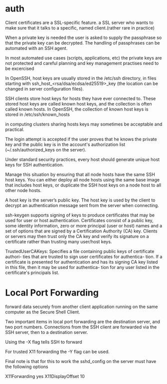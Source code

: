 # auth

Client certificates are a SSL-specific feature. a SSL server who wants to make sure that it talks to a specific, named client.(rather rare in practice)

When a private key is needed the user is asked to supply the passphrase so that the private key can be decrypted. The handling of passphrases can be automated with an SSH agent.

In most automated use cases (scripts, applications, etc) the private keys are not protected and careful planning and key management practises need to be excercised 

In OpenSSH, host keys are usually stored in the /etc/ssh directory, in files starting with ssh_host_<rsa/dsa/ecdsa/ed25519>_key (the location can be changed in server configuration files).

SSH clients store host keys for hosts they have ever connected to. These stored host keys are called known host keys, and the collection is often called known hosts. In OpenSSH, the collection of known host keys is stored in /etc/ssh/known_hosts

 in computing clusters sharing hosts keys may sometimes be acceptable and practical.

The login attempt is accepted if the user proves that he knows the private key and the public key is in the account's authorization list (~/.ssh/authorized_keys on the server).

Under standard security practices, every host should generate unique host keys for SSH authentication.

Manage this situation by ensuring that all node hosts have the same SSH host keys. You can either deploy all node hosts using the same base image that includes host keys, or duplicate the SSH host keys on a node host to all other node hosts.

A host key is the server’s public key. The host key is used by the client to decrypt an authentication message sent from the server when connecting. 


ssh-keygen	supports signing of keys to produce certificates that may be
     used for user or host authentication.  Certificates consist of a public
     key, some identity	information, zero or more principal (user or host)
     names and a set of	options	that are signed	by a Certification Authority
     (CA) key.
Clients	or servers may then trust only the CA key and verify
     its signature on a	certificate rather than	trusting many user/host	keys.

TrustedUserCAKeys: Specifies a file containing public keys of	certificate authori-
	     ties that are trusted to sign user	certificates for authentica-
	     tion. If a certificate is presented for authentication and has its signing
	     CA	key listed in this file, then it may be	used for authentica-
	     tion for any user listed in the certificate's principals list.


# Local Port Forwarding
forward data securely from another client application running on the same computer as the Secure Shell Client.

Two important items in local port forwarding are the destination server, and two port numbers. Connections from the SSH client are forwarded via the SSH server, then to a destination server. 


Using the -X flag tells SSH to forward

For trusted X11 forwarding the -Y flag can be used.

Final note is that for this to work the sshd_config on the server must have the following options

X11Forwarding yes
X11DisplayOffset 10
